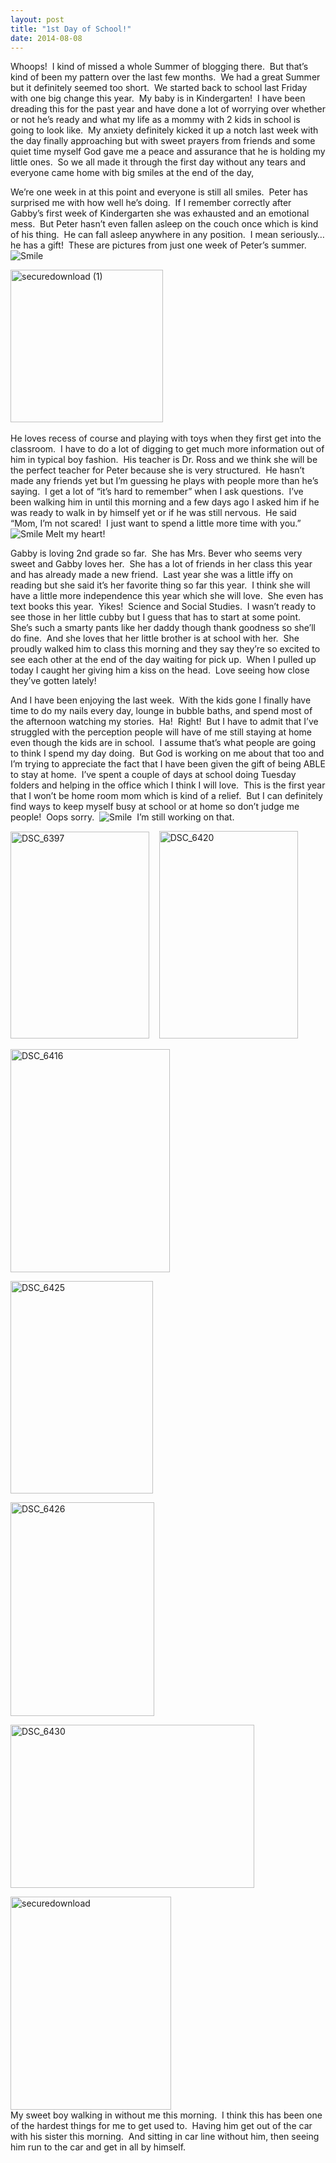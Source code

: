 ```yaml
---
layout: post
title: "1st Day of School!"
date: 2014-08-08
---
```


<p>Whoops!&#160; I kind of missed a whole Summer of blogging there.&#160; But that’s kind of been my pattern over the last few months.&#160; We had a great Summer but it definitely seemed too short.&#160; We started back to school last Friday with one big change this year.&#160; My baby is in Kindergarten!&#160; I have been dreading this for the past year and have done a lot of worrying over whether or not he’s ready and what my life as a mommy with 2 kids in school is going to look like.&#160; My anxiety definitely kicked it up a notch last week with the day finally approaching but with sweet prayers from friends and some quiet time myself God gave me a peace and assurance that he is holding my little ones.&#160; So we all made it through the first day without any tears and everyone came home with big smiles at the end of the day,</p>  <p>We’re one week in at this point and everyone is still all smiles.&#160; Peter has surprised me with how well he’s doing.&#160; If I remember correctly after Gabby’s first week of Kindergarten she was exhausted and an emotional mess.&#160; But Peter hasn’t even fallen asleep on the couch once which is kind of his thing.&#160; He can fall asleep anywhere in any position.&#160; I mean seriously…he has a gift!&#160; These are pictures from just one week of Peter’s summer.&#160; <img class="wlEmoticon wlEmoticon-smile" style="border-top-style: none; border-bottom-style: none; border-right-style: none; border-left-style: none" alt="Smile" src="http://www.thepaladinos.com/image.axd?picture=Windows-Live-Writer/1st-Day-of-School/0ECBFAF8/wlEmoticon-smile.png" />&#160; </p>  <p><a href="http://www.thepaladinos.com/image.axd?picture=Windows-Live-Writer/1st-Day-of-School/1C7EB700/securedownload-1.jpg"><img title="securedownload (1)" style="border-top: 0px; border-right: 0px; background-image: none; border-bottom: 0px; padding-top: 0px; padding-left: 0px; border-left: 0px; display: inline; padding-right: 0px" border="0" alt="securedownload (1)" src="http://www.thepaladinos.com/image.axd?picture=Windows-Live-Writer/1st-Day-of-School/1E9BB5C9/securedownload-1_thumb.jpg" width="244" height="244" /></a>&#160;&#160; </p>  <p>He loves recess of course and playing with toys when they first get into the classroom.&#160; I have to do a lot of digging to get much more information out of him in typical boy fashion.&#160; His teacher is Dr. Ross and we think she will be the perfect teacher for Peter because she is very structured.&#160; He hasn’t made any friends yet but I’m guessing he plays with people more than he’s saying.&#160; I get a lot of “it’s hard to remember” when I ask questions.&#160; I’ve been walking him in until this morning and a few days ago I asked him if he was ready to walk in by himself yet or if he was still nervous.&#160; He said “Mom, I’m not scared!&#160; I just want to spend a little more time with you.”&#160; <img class="wlEmoticon wlEmoticon-smile" style="border-top-style: none; border-bottom-style: none; border-right-style: none; border-left-style: none" alt="Smile" src="http://www.thepaladinos.com/image.axd?picture=Windows-Live-Writer/1st-Day-of-School/0ECBFAF8/wlEmoticon-smile.png" /> Melt my heart!&#160; </p>  <p>Gabby is loving 2nd grade so far.&#160; She has Mrs. Bever who seems very sweet and Gabby loves her.&#160; She has a lot of friends in her class this year and has already made a new friend.&#160; Last year she was a little iffy on reading but she said it’s her favorite thing so far this year.&#160; I think she will have a little more independence this year which she will love.&#160; She even has text books this year.&#160; Yikes!&#160; Science and Social Studies.&#160; I wasn’t ready to see those in her little cubby but I guess that has to start at some point.&#160; She’s such a smarty pants like her daddy though thank goodness so she’ll do fine.&#160; And she loves that her little brother is at school with her.&#160; She proudly walked him to class this morning and they say they’re so excited to see each other at the end of the day waiting for pick up.&#160; When I pulled up today I caught her giving him a kiss on the head.&#160; Love seeing how close they’ve gotten lately!&#160; </p>  <p>And I have been enjoying the last week.&#160; With the kids gone I finally have time to do my nails every day, lounge in bubble baths, and spend most of the afternoon watching my stories.&#160; Ha!&#160; Right!&#160; But I have to admit that I’ve struggled with the perception people will have of me still staying at home even though the kids are in school.&#160; I assume that’s what people are going to think I spend my day doing.&#160; But God is working on me about that too and I’m trying to appreciate the fact that I have been given the gift of being ABLE to stay at home.&#160; I’ve spent a couple of days at school doing Tuesday folders and helping in the office which I think I will love.&#160; This is the first year that I won’t be home room mom which is kind of a relief.&#160; But I can definitely find ways to keep myself busy at school or at home so don’t judge me people!&#160; Oops sorry.&#160; <img class="wlEmoticon wlEmoticon-smile" style="border-top-style: none; border-bottom-style: none; border-right-style: none; border-left-style: none" alt="Smile" src="http://www.thepaladinos.com/image.axd?picture=Windows-Live-Writer/1st-Day-of-School/0ECBFAF8/wlEmoticon-smile.png" />&#160; I’m still working on that.&#160; </p>  <p><a href="http://www.thepaladinos.com/image.axd?picture=Windows-Live-Writer/1st-Day-of-School/3F22F57B/DSC_6397.jpg"><img title="DSC_6397" style="border-top: 0px; border-right: 0px; background-image: none; border-bottom: 0px; padding-top: 0px; padding-left: 0px; border-left: 0px; display: inline; padding-right: 0px" border="0" alt="DSC_6397" src="http://www.thepaladinos.com/image.axd?picture=Windows-Live-Writer/1st-Day-of-School/797E6B5C/DSC_6397_thumb.jpg" width="222" height="331" /></a>&#160;&#160;&#160; <a href="http://www.thepaladinos.com/image.axd?picture=Windows-Live-Writer/1st-Day-of-School/33017B54/DSC_6420.jpg"><img title="DSC_6420" style="border-top: 0px; border-right: 0px; background-image: none; border-bottom: 0px; padding-top: 0px; padding-left: 0px; border-left: 0px; display: inline; padding-right: 0px" border="0" alt="DSC_6420" src="http://www.thepaladinos.com/image.axd?picture=Windows-Live-Writer/1st-Day-of-School/1B4A43EE/DSC_6420_thumb.jpg" width="222" height="332" /></a></p>  <p><a href="http://www.thepaladinos.com/image.axd?picture=Windows-Live-Writer/1st-Day-of-School/34B24728/DSC_6416.jpg"><img title="DSC_6416" style="border-top: 0px; border-right: 0px; background-image: none; border-bottom: 0px; padding-top: 0px; padding-left: 0px; border-left: 0px; display: inline; padding-right: 0px" border="0" alt="DSC_6416" src="http://www.thepaladinos.com/image.axd?picture=Windows-Live-Writer/1st-Day-of-School/7CE00304/DSC_6416_thumb.jpg" width="255" height="357" /></a></p>  <p><a href="http://www.thepaladinos.com/image.axd?picture=Windows-Live-Writer/1st-Day-of-School/123DB86D/DSC_6425.jpg"><img title="DSC_6425" style="border-top: 0px; border-right: 0px; background-image: none; border-bottom: 0px; padding-top: 0px; padding-left: 0px; border-left: 0px; display: inline; padding-right: 0px" border="0" alt="DSC_6425" src="http://www.thepaladinos.com/image.axd?picture=Windows-Live-Writer/1st-Day-of-School/53B86AC6/DSC_6425_thumb.jpg" width="228" height="340" /></a></p>  <p><a href="http://www.thepaladinos.com/image.axd?picture=Windows-Live-Writer/1st-Day-of-School/7849F84A/DSC_6426.jpg"><img title="DSC_6426" style="border-top: 0px; border-right: 0px; background-image: none; border-bottom: 0px; padding-top: 0px; padding-left: 0px; border-left: 0px; display: inline; padding-right: 0px" border="0" alt="DSC_6426" src="http://www.thepaladinos.com/image.axd?picture=Windows-Live-Writer/1st-Day-of-School/0760D725/DSC_6426_thumb.jpg" width="230" height="342" /></a></p>  <p><a href="http://www.thepaladinos.com/image.axd?picture=Windows-Live-Writer/1st-Day-of-School/59DFB761/DSC_6430.jpg"><img title="DSC_6430" style="border-top: 0px; border-right: 0px; background-image: none; border-bottom: 0px; padding-top: 0px; padding-left: 0px; border-left: 0px; display: inline; padding-right: 0px" border="0" alt="DSC_6430" src="http://www.thepaladinos.com/image.axd?picture=Windows-Live-Writer/1st-Day-of-School/2279A633/DSC_6430_thumb.jpg" width="390" height="261" /></a></p>  <p><a href="http://www.thepaladinos.com/image.axd?picture=Windows-Live-Writer/1st-Day-of-School/09EA08E3/securedownload.jpg"><img title="securedownload" style="border-top: 0px; border-right: 0px; background-image: none; border-bottom: 0px; padding-top: 0px; padding-left: 0px; border-left: 0px; display: inline; padding-right: 0px" border="0" alt="securedownload" src="http://www.thepaladinos.com/image.axd?picture=Windows-Live-Writer/1st-Day-of-School/78E5DAFF/securedownload_thumb.jpg" width="257" height="341" /></a>    <br />My sweet boy walking in without me this morning.&#160; I think this has been one of the hardest things for me to get used to.&#160; Having him get out of the car with his sister this morning.&#160; And sitting in car line without him, then seeing him run to the car and get in all by himself.&#160; </p>
